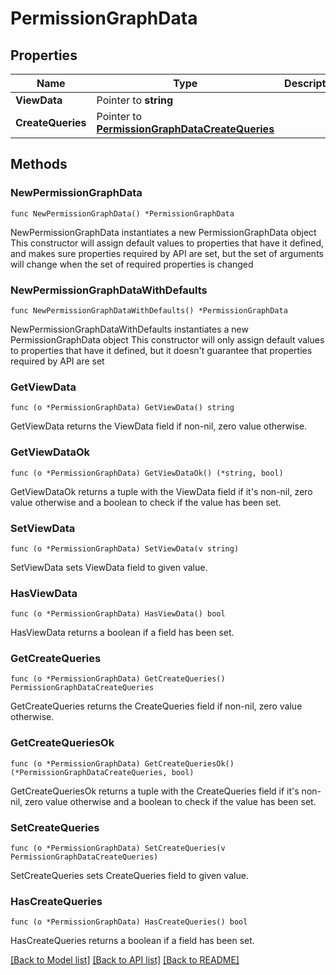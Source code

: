 # PermissionGraphData

## Properties

Name | Type | Description | Notes
------------ | ------------- | ------------- | -------------
**ViewData** | Pointer to **string** |  | [optional] 
**CreateQueries** | Pointer to [**PermissionGraphDataCreateQueries**](PermissionGraphDataCreateQueries.md) |  | [optional] 

## Methods

### NewPermissionGraphData

`func NewPermissionGraphData() *PermissionGraphData`

NewPermissionGraphData instantiates a new PermissionGraphData object
This constructor will assign default values to properties that have it defined,
and makes sure properties required by API are set, but the set of arguments
will change when the set of required properties is changed

### NewPermissionGraphDataWithDefaults

`func NewPermissionGraphDataWithDefaults() *PermissionGraphData`

NewPermissionGraphDataWithDefaults instantiates a new PermissionGraphData object
This constructor will only assign default values to properties that have it defined,
but it doesn't guarantee that properties required by API are set

### GetViewData

`func (o *PermissionGraphData) GetViewData() string`

GetViewData returns the ViewData field if non-nil, zero value otherwise.

### GetViewDataOk

`func (o *PermissionGraphData) GetViewDataOk() (*string, bool)`

GetViewDataOk returns a tuple with the ViewData field if it's non-nil, zero value otherwise
and a boolean to check if the value has been set.

### SetViewData

`func (o *PermissionGraphData) SetViewData(v string)`

SetViewData sets ViewData field to given value.

### HasViewData

`func (o *PermissionGraphData) HasViewData() bool`

HasViewData returns a boolean if a field has been set.

### GetCreateQueries

`func (o *PermissionGraphData) GetCreateQueries() PermissionGraphDataCreateQueries`

GetCreateQueries returns the CreateQueries field if non-nil, zero value otherwise.

### GetCreateQueriesOk

`func (o *PermissionGraphData) GetCreateQueriesOk() (*PermissionGraphDataCreateQueries, bool)`

GetCreateQueriesOk returns a tuple with the CreateQueries field if it's non-nil, zero value otherwise
and a boolean to check if the value has been set.

### SetCreateQueries

`func (o *PermissionGraphData) SetCreateQueries(v PermissionGraphDataCreateQueries)`

SetCreateQueries sets CreateQueries field to given value.

### HasCreateQueries

`func (o *PermissionGraphData) HasCreateQueries() bool`

HasCreateQueries returns a boolean if a field has been set.


[[Back to Model list]](../README.md#documentation-for-models) [[Back to API list]](../README.md#documentation-for-api-endpoints) [[Back to README]](../README.md)


